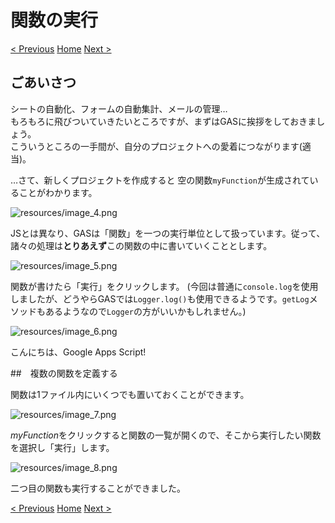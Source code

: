 # 関数の実行

[< Previous](02_CreateProject.md) [Home](00_Indices.md) [Next >](04_CreateProject.md)

## ごあいさつ

シートの自動化、フォームの自動集計、メールの管理…  
もろもろに飛びついていきたいところですが、まずはGASに挨拶をしておきましょう。  
こういうところの一手間が、自分のプロジェクトへの愛着につながります(適当)。

…さて、新しくプロジェクトを作成すると 空の関数`myFunction`が生成されていることがわかります。  

![resources/image_4.png]()

JSとは異なり、GASは「関数」を一つの実行単位として扱っています。従って、諸々の処理は**とりあえず**この関数の中に書いていくこととします。

![resources/image_5.png]()

関数が書けたら「実行」をクリックします。
(今回は普通に`console.log`を使用しましたが、どうやらGASでは`Logger.log()`も使用できるようです。`getLog`メソッドもあるようなので`Logger`の方がいいかもしれません。)  

![resources/image_6.png]()

こんにちは、Google Apps Script!

##　複数の関数を定義する

関数は1ファイル内にいくつでも置いておくことができます。

![resources/image_7.png]()

*myFunction*をクリックすると関数の一覧が開くので、そこから実行したい関数を選択し「実行」します。

![resources/image_8.png]()

二つ目の関数も実行することができました。

[< Previous](02_CreateProject.md) [Home](00_Indices.md) [Next >](04_CreateProject.md)

